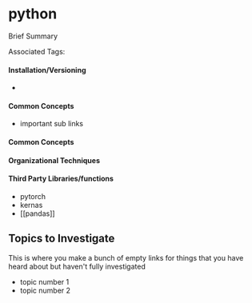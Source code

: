 # python
Brief Summary

Associated Tags: 

#### Installation/Versioning
- 

#### Common Concepts
- important sub links

#### Common Concepts


#### Organizational Techniques


#### Third Party Libraries/functions
- pytorch
- kernas
- [[pandas]]

## Topics to Investigate
This is where you make a bunch of empty links for things that you have heard about but haven't fully investigated
- topic number 1
- topic number 2